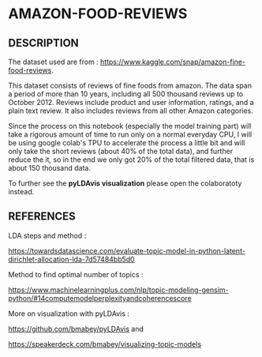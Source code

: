 # AMAZON-FOOD-REVIEWS

## DESCRIPTION

The dataset used are from : https://www.kaggle.com/snap/amazon-fine-food-reviews.

This dataset consists of reviews of fine foods from amazon. The data span a period of more than 10 years, including all 500 thousand reviews up to October 2012. Reviews include product and user information, ratings, and a plain text review. It also includes reviews from all other Amazon categories.

Since the process on this notebook (especially the model training part) will take a rigorous amount of time to run only on a normal everyday CPU, I will be using google colab's TPU to accelerate the process a little bit and will only take the short reviews (about 40% of the total data), and further reduce the it, so in the end we only got 20% of the total filtered data, that is about 150 thousand data. 

To further see the **pyLDAvis visualization** please open the colaboratoty instead.

## REFERENCES

LDA steps and method :

https://towardsdatascience.com/evaluate-topic-model-in-python-latent-dirichlet-allocation-lda-7d57484bb5d0

Method to find optimal number of topics :

https://www.machinelearningplus.com/nlp/topic-modeling-gensim-python/#14computemodelperplexityandcoherencescore


More on visualization with pyLDAvis :

https://github.com/bmabey/pyLDAvis and

https://speakerdeck.com/bmabey/visualizing-topic-models
